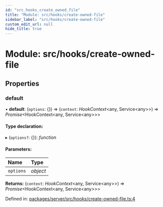 ```yaml
---
id: "src_hooks_create_owned_file"
title: "Module: src/hooks/create-owned-file"
sidebar_label: "src/hooks/create-owned-file"
custom_edit_url: null
hide_title: true
---
```


# Module: src/hooks/create-owned-file

## Properties

### default

• **default**: (`options`: {}) => (`context`: *HookContext*<any, Service<any\>\>) => *Promise*<HookContext<any, Service<any\>\>\>

#### Type declaration:

▸ (`options?`: {}): *function*

#### Parameters:

Name | Type |
:------ | :------ |
`options` | *object* |

**Returns:** (`context`: *HookContext*<any, Service<any\>\>) => *Promise*<HookContext<any, Service<any\>\>\>

Defined in: [packages/server/src/hooks/create-owned-file.ts:4](https://github.com/xr3ngine/xr3ngine/blob/7650c2bea/packages/server/src/hooks/create-owned-file.ts#L4)
